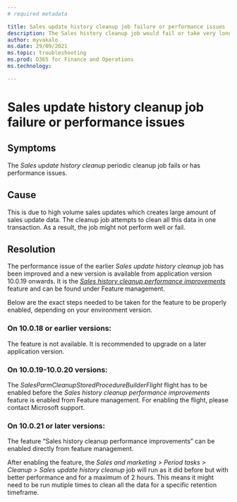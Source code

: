 ```yaml
---
# required metadata

title: Sales update history cleanup job failure or performance issues
description: The Sales history cleanup job would fail or take very long if there is large amount of sales update data. In this case, the users should enable the Sales history cleanup performance improvement feature.
author: myvakalo
ms.date: 29/09/2021
ms.topic: troubleshooting
ms.prod: D365 for Finance and Operations
ms.technology: 

---
```


# Sales update history cleanup job failure or performance issues 

## Symptoms 

The *Sales update history cleanup* periodic cleanup job fails or has performance issues.  

 

## Cause 

This is due to high volume sales updates which creates large amount of sales update data. The cleanup job attempts to clean all this data in one transaction. As a result, the job might not perform well or fail. 

 

## Resolution 

The performance issue of the earlier *Sales update history cleanup* job has been improved and a new version is available from application version 10.0.19 onwards. It is the [*Sales history cleanup performance improvements*](../../sales-marketing/sales-update-history-cleanup-performance-improvements.md) feature and can be found under Feature management. 

Below are the exact steps needed to be taken for the feature to be properly enabled, depending on your environment version. 

### On 10.0.18 or earlier versions: 

The feature is not available. It is recommended to upgrade on a later application version.  

### On 10.0.19-10.0.20 versions: 

The *SalesParmCleanupStoredProcedureBuilderFlight* flight has to be enabled before the *Sales history cleanup performance improvements* feature is enabled from Feature management. For enabling the flight, please contact Microsoft support. 

### On 10.0.21 or later versions: 

The feature “Sales history cleanup performance improvements” can be enabled directly from feature management. 

 

After enabling the feature, the *Sales and marketing > Period tasks > Cleanup > Sales update history cleanup* job will run as it did before but with better performance and for a maximum of 2 hours. This means it might need to be run mutiple times to clean all the data for a specific retention timeframe.   
